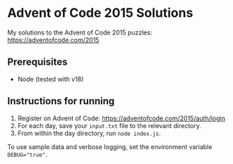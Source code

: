 # Advent of Code 2015 Solutions

My solutions to the Advent of Code 2015 puzzles:
https://adventofcode.com/2015
## Prerequisites

- Node (tested with v18)

## Instructions for running

1. Register on Advent of Code: https://adventofcode.com/2015/auth/login
1. For each day, save your `input.txt` file to the relevant directory.
1. From within the day directory, run `node index.js`.

To use sample data and verbose logging, set the environment variable `DEBUG="true"`.